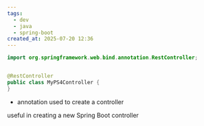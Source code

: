 ```yaml
---
tags:
  - dev
  - java
  - spring-boot
created_at: 2025-07-20 12:36
---
```

```java
import org.springframework.web.bind.annotation.RestController;


@RestController
public class MyPS4Controller {
}
```
- annotation used to create a controller

useful in creating a new Spring Boot controller